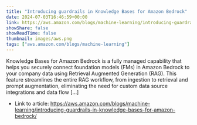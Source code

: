 ```yaml
---
title: "Introducing guardrails in Knowledge Bases for Amazon Bedrock"
date: 2024-07-03T16:46:59+00:00
link: https://aws.amazon.com/blogs/machine-learning/introducing-guardrails-in-knowledge-bases-for-amazon-bedrock/
showShare: false
showReadTime: false
thumbnail: images/aws.png
tags: ["aws.amazon.com/blogs/machine-learning"]
---
```

Knowledge Bases for Amazon Bedrock is a fully managed capability that helps you securely connect foundation models (FMs) in Amazon Bedrock to your company data using Retrieval Augmented Generation (RAG). This feature streamlines the entire RAG workflow, from ingestion to retrieval and prompt augmentation, eliminating the need for custom data source integrations and data flow […]

- Link to article: https://aws.amazon.com/blogs/machine-learning/introducing-guardrails-in-knowledge-bases-for-amazon-bedrock/